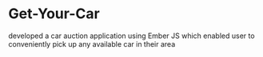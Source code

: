 # Get-Your-Car
developed a car auction application using Ember JS which enabled user to conveniently pick up any available car in their area
